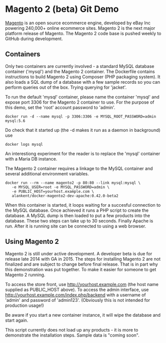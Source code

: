 # Magento 2 (beta) Git Demo

[Magento](http://magento.com/) is an open source ecommerce engine,
developed by eBay Inc powering 240,000+ online ecommerce sites.
Magento 2 is the next major platform release of Magento.
The Magento 2 code base is pushed weekly to GitHub during development.

## Containers

Only two containers are currently involved - a standard MySQL database
container ('mysql') and the Magento 2 container. The Dockerfile contains
instructions to build Magento 2 using Composer (PHP packaging system). It
also loads a SQL dump of a database with a few sample records so you
can perform queries out of the box. Trying querying for 'jacket'.

To run the default 'mysql' container, please name the container 'mysql'
and expose port 3306 for the Magento 2 container to use. For the purpose
of this demo, set the 'root' account password to 'admin'.

    docker run -d --name mysql -p 3306:3306 -e MYSQL_ROOT_PASSWORD=admin mysql:5.6

Do check that it started up (the -d makes it run as a daemon in
background) use

    docker logs mysql

An interestiong experiment for the reader is to replace the 'mysql'
container with a Maria DB instance.

The Magento 2 container requires a linkage to the MySQL container and
several additional environment variables.

    docker run --rm --name magento2 -p 80:80 --link mysql:mysql \
       -e MYSQL_USER=root -e MYSQL_PASSWORD=admin \
       -e PUBLIC_HOST=yourhost.example.com \
       alankent/docker-magento2-dev-apache:0.42.0-beta2

When this container is started, it loops waiting for a succesful
connection to the MySQL database. Once achieved it runs a PHP script
to create the database. A MySQL dump is then loaded to put a few
products into the database. These two steps can take up to 30 seconds.
Finally Apache is run. After it is running site can be connected to
using a web browser.

## Using Magento 2

Magento 2 is still under active development. A developer beta is due
for release late 2014 with GA in 2015. The steps for installing
Magento 2 are not finalized and are subject to change before final
release. That is in part why this demonstration was put together.
To make it easier for someone to get Magento 2 running.

To access the store front, use http://yourhost.example.com (the host
name supplied as PUBLIC_HOST above). To access the admin interface,
use http://yourhost.example.com/index.php/backend with a username
of 'admin' and password of 'admin123'. (Obviously this is not
intended for production usage!)

Be aware if you start a new container instance, it will wipe the
database and start again.

This script currently does not load up any products - it is more to
demonstrate the installation steps. Sample data is "coming soon".
